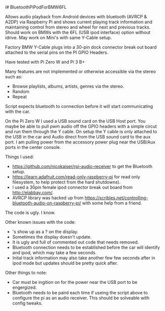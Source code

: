 i# BluetoothPiPodForBMW6FL

Allows audio playback from Android devices with bluetooth (AVRCP & A2DP) via Raspberry Pi and shows current playing track information and maintaining control from stereo and wheel for next and previous tracks. Should work on BMWs with the 6FL (USB ipod interface) option without idrive. May work on Mini's with same Y-Cable setup.  

Factory BMW Y-Cable plugs into a 30-pin dock connector break out board attached to the serial pins on the PI GPIO Headers.

Have tested with Pi Zero W and Pi 3 B+

Many features are not implemented or otherwise accessible via the stereo such as:
* Browse playlists, albums, artists, genres via the stereo. 
* Random
* Repeat

Script expects bluetooth to connection before it will start communicating with the car. 

On the Pi Zero W I used a USB sound card on the USB Host port. You maybe be able to pull pwm audio off the GPIO headers with a simple circut and run them through the Y cable. On setup the Y cable is only attached to the USB in the car and Audio direct from the USB sound card to the aux port. I am pulling power from the accessory power plug near the USB/Aux ports in the center console. 

Things I used: 
* https://github.com/nicokaiser/rpi-audio-receiver to get the Bluetooth setup. 
* https://learn.adafruit.com/read-only-raspberry-pi for read only filesystem, to help protect from the hard shutdowns). 
* I used a 30pin female ipod connector break out board from http://elabbay.com/. 
* AVRCP library was hacked up from https://scribles.net/controlling-bluetooth-audio-on-raspberry-pi/ with some help from a friend.

The code is ugly. I know. 

Other known issues with the code: 
* 's show up as a ? on the display. 
* Sometimes the display doesn't update. 
* It is ugly and full of commented out code that needs removed. 
* Bluetooth connection needs to be established before the car will identify and ipod, which may take a few seconds. 
* Inital track information may also take another few few seconds after in ipod mode but updates should be pretty quick after.

Other things to note:
* Car must be ingition on for the power near the USB port to be engergized. 
* Bluetooth needs to be paird each time if useing the script above to configure the pi as an audio receiver. This should be solveable with config tweaks.
